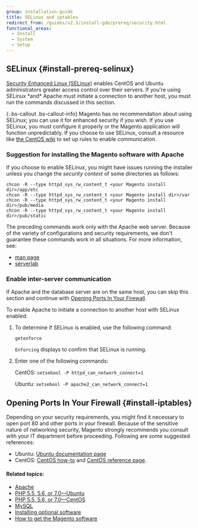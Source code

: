 ```yaml
---
group: installation-guide
title: SELinux and iptables
redirect_from: /guides/v2.3/install-gde/prereq/security.html
functional_areas:
  - Install
  - System
  - Setup
---
```


## SELinux {#install-prereq-selinux}

[Security Enhanced Linux (SELinux)](http://selinuxproject.org/page/Main_Page) enables CentOS and Ubuntu administrators greater access control over their servers. If you're using SELinux \*and\* Apache must initiate a connection to another host, you must run the commands discussed in this section.

{:.bs-callout .bs-callout-info}
Magento has no recommendation about using SELinux; you can use it for enhanced security if you wish. If you use SELinux, you must configure it properly or the Magento application will function unpredictably. If you choose to use SELinux, consult a resource like [the CentOS wiki](http://wiki.centos.org/HowTos/SELinux) to set up rules to enable communication.

### Suggestion for installing the Magento software with Apache

If you choose to enable SELinux, you might have issues running the installer unless you change the _security context_ of some directories as follows:

```
chcon -R --type httpd_sys_rw_content_t <your Magento install dir>/app/etc
chcon -R --type httpd_sys_rw_content_t <your Magento install dir>/var
chcon -R --type httpd_sys_rw_content_t <your Magento install dir>/pub/media
chcon -R --type httpd_sys_rw_content_t <your Magento install dir>/pub/static
```

The preceding commands work only with the Apache web server. Because of the variety of configurations and security requirements, we don't guarantee these commands work in all situations. For more information, see:

* [man page](http://linux.die.net/man/8/httpd_selinux)
* [serverlab](http://www.serverlab.ca/tutorials/linux/web-servers-linux/configuring-selinux-policies-for-apache-web-servers/)

### Enable inter-server communication

If Apache and the database server are on the same host, you can skip this section and continue with [Opening Ports In Your Firewall](#install-iptables).

To enable Apache to initiate a connection to another host with SELinux enabled:

1. To determine if SELinux is enabled, use the following command:

   ```
   getenforce
   ```

   `Enforcing` displays to confirm that SELinux is running.

2. Enter one of the following commands:

   CentOS: `setsebool -P httpd_can_network_connect=1`

   Ubuntu: `setsebool -P apache2_can_network_connect=1`

## Opening Ports In Your Firewall {#install-iptables}

Depending on your security requirements, you might find it necessary to open port 80 and other ports in your firewall. Because of the sensitive nature of networking security, Magento strongly recommends you consult with your IT department before proceeding. Following are some suggested references:

* Ubuntu: [Ubuntu documentation page](https://help.ubuntu.com/community/IptablesHowTo)
* CentOS: [CentOS how-to](http://wiki.centos.org/HowTos/Network/IPTables) and [CentOS reference page](http://www.centos.org/docs/4/4.5/Security_Guide/s1-firewall-ipt-basic.html).

#### Related topics:

* [Apache]({{page.baseurl}}/install/getting-started/apache.html)
* [PHP 5.5, 5.6, or 7.0—Ubuntu]({{page.baseurl}}/install/getting-started/php/ubuntu.html)
* [PHP 5.5, 5.6, or 7.0—CentOS]({{page.baseurl}}/install/getting-started/php/centos.html)
* [MySQL]({{page.baseurl}}/install/getting-started/mysql.html)
* [Installing optional software]({{page.baseurl}}/install/getting-started/optional-software.html)
* [How to get the Magento software]({{page.baseurl}}/install/getting-started.html)

